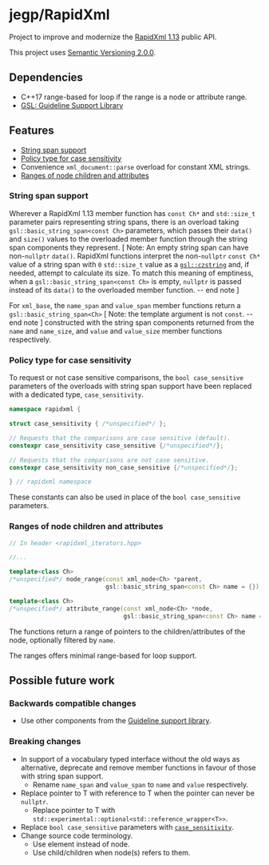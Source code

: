 # jegp/RapidXml

Project to improve and modernize the [RapidXml 1.13](http://rapidxml.sourceforge.net/) public API.

This project uses [Semantic Versioning 2.0.0](http://semver.org/).

## Dependencies

* C++17 range-based for loop if the range is a node or attribute range.
* [GSL: Guideline Support Library](https://github.com/Microsoft/GSL)

## Features

* [String span support](#string-span-support)
* [Policy type for case sensitivity](#policy-type-for-case-sensitivity)
* Convenience `xml_document::parse` overload for constant XML strings.
* [Ranges of node children and attributes](#ranges-of-node-children-and-attributes)

### String span support

Wherever a RapidXml 1.13 member function has `const Ch*` and `std::size_t` parameter pairs representing string spans, there is an overload taking `gsl::basic_string_span<const Ch>` parameters, which passes their `data()` and `size()` values to the overloaded member function through the string span components they represent. [ Note: An empty string span can have non-`nullptr` `data()`. RapidXml functions interpret the non-`nullptr` `const Ch*` value of a string span with `0` `std::size_t` value as a [`gsl::czstring`](http://isocpp.github.io/CppCoreGuidelines/CppCoreGuidelines#SS-views) and, if needed, attempt to calculate its size. To match this meaning of emptiness, when a `gsl::basic_string_span<const Ch>` is empty, `nullptr` is passed instead of its `data()` to the overloaded member function. -- end note ]

For `xml_base`, the `name_span` and `value_span` member functions return a `gsl::basic_string_span<Ch>` [ Note: the template argument is not `const`. -- end note ] constructed with the string span components returned from the `name` and `name_size`, and `value` and `value_size` member functions respectively.

### Policy type for case sensitivity

To request or not case sensitive comparisons, the `bool case_sensitive` parameters of the overloads with string span support have been replaced with a dedicated type, `case_sensitivity`.

```C++
namespace rapidxml {

struct case_sensitivity { /*unspecified*/ };

// Requests that the comparisons are case sensitive (default).
constexpr case_sensitivity case_sensitive {/*unspecified*/};

// Requests that the comparisons are not case sensitive.
constexpr case_sensitivity non_case_sensitive {/*unspecified*/};

} // rapidxml namespace
```

These constants can also be used in place of the `bool case_sensitive` parameters.

### Ranges of node children and attributes

```C++
// In header <rapidxml_iterators.hpp>

//...

template<class Ch>
/*unspecified*/ node_range(const xml_node<Ch> *parent,
                           gsl::basic_string_span<const Ch> name = {}) noexcept;

template<class Ch>
/*unspecified*/ attribute_range(const xml_node<Ch> *node,
                                gsl::basic_string_span<const Ch> name = {}) noexcept;
```

The functions return a range of pointers to the children/attributes of the node, optionally filtered by `name`.

The ranges offers minimal range-based for loop support.

## Possible future work

### Backwards compatible changes

* Use other components from the [Guideline support library](http://isocpp.github.io/CppCoreGuidelines/CppCoreGuidelines#S-gsl).

### Breaking changes

* In support of a vocabulary typed interface without the old ways as alternative, deprecate and remove member functions in favour of those with string span support.
    - Rename `name_span` and `value_span` to `name` and `value` respectively.
* Replace pointer to T with reference to T when the pointer can never be `nullptr`.
    - Replace pointer to T with `std::experimental::optional<std::reference_wrapper<T>>`.
* Replace `bool case_sensitive` parameters with [`case_sensitivity`](#policy-type-for-case-sensitivity).
* Change source code terminology.
    - Use element instead of node.
    - Use child/children when node(s) refers to them.
